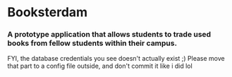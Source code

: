 # Booksterdam

### A prototype application that allows students to trade used books from fellow students within their campus.


FYI, the database credentials you see doesn't actually exist ;) 
Please move that part to a config file outside, and don't commit it like i did lol
